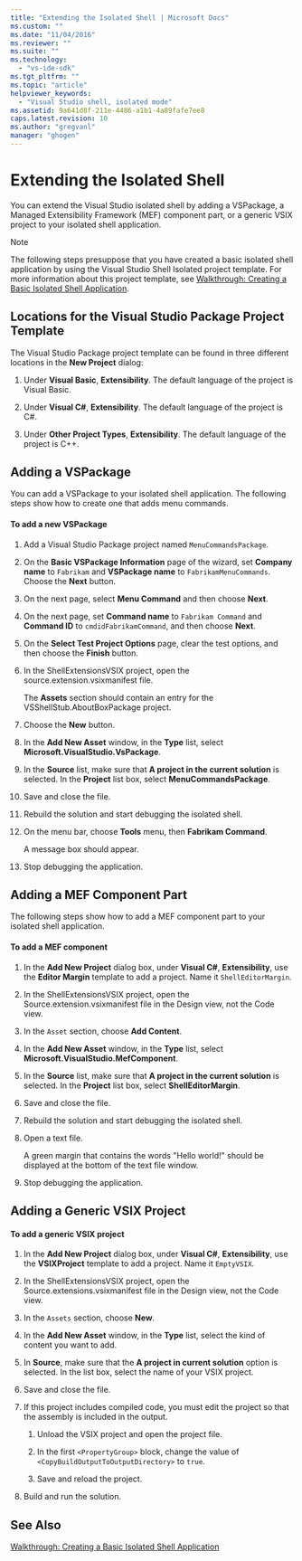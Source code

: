 ```yaml
---
title: "Extending the Isolated Shell | Microsoft Docs"
ms.custom: ""
ms.date: "11/04/2016"
ms.reviewer: ""
ms.suite: ""
ms.technology: 
  - "vs-ide-sdk"
ms.tgt_pltfrm: ""
ms.topic: "article"
helpviewer_keywords: 
  - "Visual Studio shell, isolated mode"
ms.assetid: 9a641d8f-211e-4486-a1b1-4a89fafe7ee8
caps.latest.revision: 10
ms.author: "gregvanl"
manager: "ghogen"
---
```

# Extending the Isolated Shell
You can extend the Visual Studio isolated shell by adding a VSPackage, a Managed Extensibility Framework (MEF) component part, or a generic VSIX project to your isolated shell application.  
  
> [!NOTE]
>  The following steps presuppose that you have created a basic isolated shell application by using the Visual Studio Shell Isolated project template. For more information about this project template, see [Walkthrough: Creating a Basic Isolated Shell Application](../extensibility/walkthrough-creating-a-basic-isolated-shell-application.md).  
  
## Locations for the Visual Studio Package Project Template  
 The Visual Studio Package project template can be found in three different locations in the **New Project** dialog:  
  
1.  Under **Visual Basic**, **Extensibility**. The default language of the project is Visual Basic.  
  
2.  Under **Visual C#**, **Extensibility**. The default language of the project is C#.  
  
3.  Under **Other Project Types**, **Extensibility**. The default language of the project is C++.  
  
## Adding a VSPackage  
 You can add a VSPackage to your isolated shell application. The following steps show how to create one that adds menu commands.  
  
#### To add a new VSPackage  
  
1.  Add a Visual Studio Package project named `MenuCommandsPackage`.  
  
2.  On the **Basic VSPackage Information** page of the wizard, set **Company name** to `Fabrikam` and **VSPackage name** to `FabrikamMenuCommands`. Choose the **Next** button.  
  
3.  On the next page, select **Menu Command** and then choose **Next**.  
  
4.  On the next page, set **Command name** to `Fabrikam Command` and **Command ID** to `cmdidFabrikamCommand`, and then choose **Next**.  
  
5.  On the **Select Test Project Options** page, clear the test options, and then choose the **Finish** button.  
  
6.  In the ShellExtensionsVSIX project, open the source.extension.vsixmanifest file.  
  
     The **Assets** section should contain an entry for the VSShellStub.AboutBoxPackage project.  
  
7.  Choose the **New** button.  
  
8.  In the **Add New Asset** window, in the **Type** list, select **Microsoft.VisualStudio.VsPackage**.  
  
9. In the **Source** list, make sure that **A project in the current solution** is selected. In the **Project** list box, select **MenuCommandsPackage**.  
  
10. Save and close the file.  
  
11. Rebuild the solution and start debugging the isolated shell.  
  
12. On the menu bar, choose **Tools** menu, then **Fabrikam Command**.  
  
     A message box should appear.  
  
13. Stop debugging the application.  
  
## Adding a MEF Component Part  
 The following steps show how to add a MEF component part to your isolated shell application.  
  
#### To add a MEF component  
  
1.  In the **Add New Project** dialog box, under **Visual C#**, **Extensibility**, use the **Editor Margin** template to add a project. Name it `ShellEditorMargin`.  
  
2.  In the ShellExtensionsVSIX project, open the Source.extension.vsixmanifest file in the Design view, not the Code view.  
  
3.  In the `Asset` section, choose **Add Content**.  
  
4.  In the **Add New Asset** window, in the **Type** list, select **Microsoft.VisualStudio.MefComponent**.  
  
5.  In the **Source** list, make sure that **A project in the current solution** is selected. In the **Project** list box, select **ShellEditorMargin**.  
  
6.  Save and close the file.  
  
7.  Rebuild the solution and start debugging the isolated shell.  
  
8.  Open a text file.  
  
     A green margin that contains the words "Hello world!" should be displayed at the bottom of the text file window.  
  
9. Stop debugging the application.  
  
## Adding a Generic VSIX Project  
  
#### To add a generic VSIX project  
  
1.  In the **Add New Project** dialog box, under **Visual C#**, **Extensibility**, use the **VSIXProject** template to add a project. Name it `EmptyVSIX`.  
  
2.  In the ShellExtensionsVSIX project, open the Source.extensions.vsixmanifest file in the Design view, not the Code view.  
  
3.  In the `Assets` section, choose **New**.  
  
4.  In the **Add New Asset** window, in the **Type** list, select the kind of content you want to add.  
  
5.  In **Source**, make sure that the **A project in current solution** option is selected. In the list box, select the name of your VSIX project.  
  
6.  Save and close the file.  
  
7.  If this project includes compiled code, you must edit the project so that the assembly is included in the output.  
  
    1.  Unload the VSIX project and open the project file.  
  
    2.  In the first `<PropertyGroup>` block, change the value of `<CopyBuildOutputToOutputDirectory>` to `true`.  
  
    3.  Save and reload the project.  
  
8.  Build and run the solution.  
  
## See Also  
 [Walkthrough: Creating a Basic Isolated Shell Application](../extensibility/walkthrough-creating-a-basic-isolated-shell-application.md)